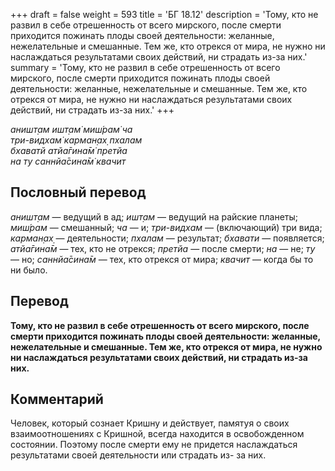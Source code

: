 +++
draft = false
weight = 593
title = 'БГ 18.12'
description = 'Тому, кто не развил в себе отрешенность от всего мирского, после смерти приходится пожинать плоды своей деятельности: желанные, нежелательные и смешанные. Тем же, кто отрекся от мира, не нужно ни наслаждаться результатами своих действий, ни страдать из-за них.'
summary = 'Тому, кто не развил в себе отрешенность от всего мирского, после смерти приходится пожинать плоды своей деятельности: желанные, нежелательные и смешанные. Тем же, кто отрекся от мира, не нужно ни наслаждаться результатами своих действий, ни страдать из-за них.'
+++

_аништ̣ам ишт̣ам̇ миш́рам̇ ча  
три-видхам̇ карман̣ах̣ пхалам  
бхаватй атйа̄гина̄м̇ претйа  
на ту саннйа̄сина̄м̇ квачит_

## Пословный перевод

_аништ̣ам_ — ведущий в ад; _ишт̣ам_ — ведущий на райские планеты; _миш́рам_ — смешанный; _ча_ — и; _три_\-_видхам_ — (включающий) три вида; _карман̣ах̣_ — деятельности; _пхалам_ — результат; _бхавати_ — появляется; _атйа̄гина̄м_ — тех, кто не отрекся; _претйа_ — после смерти; _на_ — не; _ту_ — но; _саннйа̄сина̄м_ — тех, кто отрекся от мира; _квачит_ — когда бы то ни было.

## Перевод

**Тому, кто не развил в себе отрешенность от всего мирского, после смерти приходится пожинать плоды своей деятельности: желанные, нежелательные и смешанные. Тем же, кто отрекся от мира, не нужно ни наслаждаться результатами своих действий, ни страдать из-за них.**

## Комментарий

Человек, который сознает Кришну и действует, памятуя о своих взаимоотношениях с Кришной, всегда находится в освобожденном состоянии. Поэтому после смерти ему не придется наслаждаться результатами своей деятельности или страдать из- за них.
